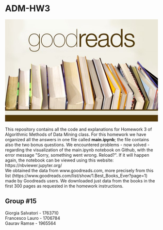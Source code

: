 # ADM-HW3
<p align="center">
  <img src=goodreads.jpg/>
 </p>
This repository contains all the code and explanations for Homework 3 of Algorithmic Methods of Data Mining class. For this homework we have organized all the answers in one file called <b> main.ipynb</b>; the file contains also the two bonus questions. We encountered problems - now solved - regarding the visualization of the main.ipynb notebook on Github, with the error message "Sorry, something went wrong. Reload?". If it will happen again, the notebook can be viewed using this website: https://nbviewer.jupyter.org/ </br>
We obtained the data from www.goodreads.com, more precisely from this list (https://www.goodreads.com/list/show/1.Best_Books_Ever?page=1) made by Goodreads users. We downloaded just data from the books in the first 300 pages as requested in the homework instructions. <br>

## Group #15    
Giorgia Salvatori - 1763710  
Francesco Lauro - 1706784  
Gaurav Ramse - 1965564
